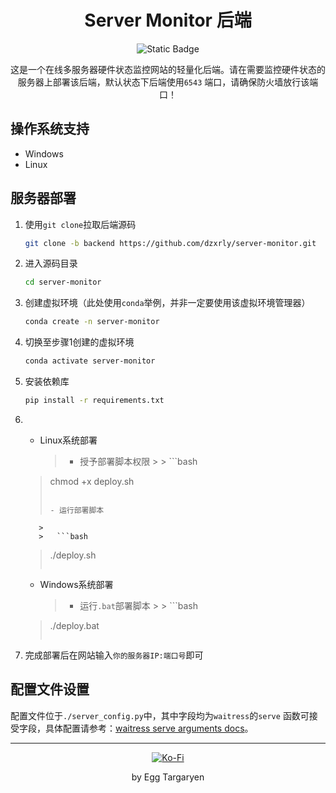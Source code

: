 <div align="center">

# Server Monitor 后端

</div>

<div align="center">

![Static Badge](https://img.shields.io/badge/Version-V0.0.1-2a82c0?style=flat-square)

</div>

<div align="center">

这是一个在线多服务器硬件状态监控网站的轻量化后端。请在需要监控硬件状态的服务器上部署该后端，默认状态下后端使用`6543`
端口，请确保防火墙放行该端口！

</div>

## 操作系统支持

- Windows
- Linux

## 服务器部署

1. 使用`git clone`拉取后端源码

   ```bash
   git clone -b backend https://github.com/dzxrly/server-monitor.git
   ```

2. 进入源码目录

   ```bash
   cd server-monitor
   ```

3. 创建虚拟环境（此处使用`conda`举例，并非一定要使用该虚拟环境管理器）

   ```bash
   conda create -n server-monitor
   ```

4. 切换至步骤1创建的虚拟环境

   ```bash
   conda activate server-monitor
   ```

5. 安装依赖库

   ```bash
   pip install -r requirements.txt
   ```

6.
    - Linux系统部署

      > - 授予部署脚本权限
          >
          >   ```bash
     >   chmod +x deploy.sh
     >   ```
      >
      > - 运行部署脚本
          >
          >   ```bash
     >   ./deploy.sh
     >   ```

    - Windows系统部署

      > - 运行`.bat`部署脚本
          >
          >   ```bash
     >   ./deploy.bat
     >   ```

7. 完成部署后在网站输入`你的服务器IP:端口号`即可

## 配置文件设置

配置文件位于`./server_config.py`中，其中字段均为`waitress`的`serve`
函数可接受字段，具体配置请参考：[waitress serve arguments docs](https://docs.pylonsproject.org/projects/waitress/en/latest/arguments.html#arguments)。

---

<div align="center">

[![Ko-Fi](https://img.shields.io/badge/Ko--fi-F16061?style=for-the-badge&logo=ko-fi&logoColor=white)](https://ko-fi.com/eggtargaryen)

</div>

<div align="center">

by Egg Targaryen

</div>
